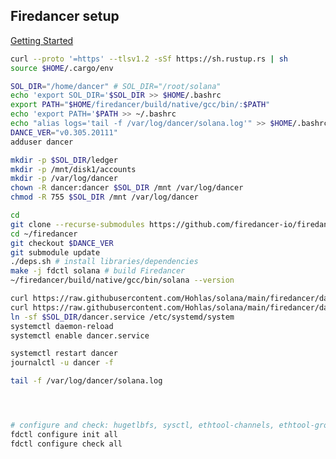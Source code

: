 ## Firedancer setup

[Getting Started](https://firedancer-io.github.io/firedancer/guide/getting-started.html)

```bash
curl --proto '=https' --tlsv1.2 -sSf https://sh.rustup.rs | sh
source $HOME/.cargo/env
```
```bash
SOL_DIR="/home/dancer" # SOL_DIR="/root/solana"
echo 'export SOL_DIR='$SOL_DIR >> $HOME/.bashrc
export PATH="$HOME/firedancer/build/native/gcc/bin/:$PATH"
echo 'export PATH='$PATH >> ~/.bashrc
echo "alias logs='tail -f /var/log/dancer/solana.log'" >> $HOME/.bashrc
DANCE_VER="v0.305.20111"
adduser dancer
```
```bash
mkdir -p $SOL_DIR/ledger
mkdir -p /mnt/disk1/accounts
mkdir -p /var/log/dancer
chown -R dancer:dancer $SOL_DIR /mnt /var/log/dancer
chmod -R 755 $SOL_DIR /mnt /var/log/dancer
```
```bash
cd
git clone --recurse-submodules https://github.com/firedancer-io/firedancer.git
cd ~/firedancer
git checkout $DANCE_VER
git submodule update
./deps.sh # install libraries/dependencies
make -j fdctl solana # build Firedancer
~/firedancer/build/native/gcc/bin/solana --version
```
```bash
curl https://raw.githubusercontent.com/Hohlas/solana/main/firedancer/dance_config.toml > $SOL_DIR/dance_config.toml
curl https://raw.githubusercontent.com/Hohlas/solana/main/firedancer/dancer.service > $SOL_DIR/dancer.service
ln -sf $SOL_DIR/dancer.service /etc/systemd/system
systemctl daemon-reload
systemctl enable dancer.service
```

```bash
systemctl restart dancer
journalctl -u dancer -f
```
```bash
tail -f /var/log/dancer/solana.log
```
```bash

```
```bash

```
```bash


```


```bash
# configure and check: hugetlbfs, sysctl, ethtool-channels, ethtool-gro
fdctl configure init all
fdctl configure check all 
```


